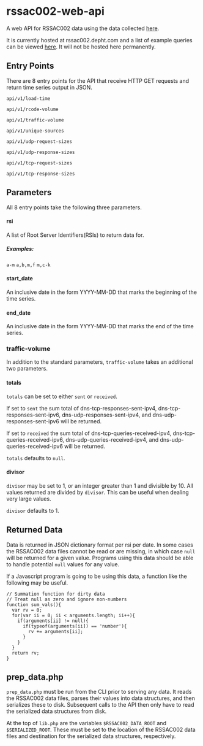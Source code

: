 # rssac002-web-api
A web API for RSSAC002 data using the data collected
[here](https://github.com/rssac-caucus/RSSAC002-data).

It is currently hosted at rssac002.depht.com and a list of example queries can
be viewed [here](http://rssac002.depht.com/). It will not
be hosted here permanently.

## Entry Points
There are 8 entry points for the API that receive HTTP GET requests
and return time series output in JSON.

`api/v1/load-time`

`api/v1/rcode-volume`

`api/v1/traffic-volume`

`api/v1/unique-sources`

`api/v1/udp-request-sizes`

`api/v1/udp-response-sizes`

`api/v1/tcp-request-sizes`

`api/v1/tcp-response-sizes`

## Parameters
All 8 entry points take the following three parameters.

#### rsi
A list of Root Server Identifiers(RSIs) to return data for.
##### Examples:
`a-m`
`a,b,m,f`
`m,c-k`

#### start_date
An inclusive date in the form YYYY-MM-DD that marks the beginning of
the time series.

#### end_date
An inclusive date in the form YYYY-MM-DD that marks the end of
the time series.

### traffic-volume
In addition to the standard parameters, `traffic-volume` takes an
additional two parameters.

#### totals
`totals` can be set to either `sent` or `received`.

If set to `sent` the sum total of dns-tcp-responses-sent-ipv4,
dns-tcp-responses-sent-ipv6, dns-udp-responses-sent-ipv4, and
dns-udp-responses-sent-ipv6 will be returned.

If set to `received` the sum total of dns-tcp-queries-received-ipv4,
dns-tcp-queries-received-ipv6, dns-udp-queries-received-ipv4, and
dns-udp-queries-received-ipv6 will be returned.

`totals` defaults to `null`.

#### divisor
`divisor` may be set to 1, or an integer greater than 1 and divisible
by 10. All values returned are divided by `divisor`. This can be
useful when dealing very large values.

`divisor` defaults to 1.

## Returned Data
Data is returned in JSON dictionary format per rsi per date. In some
cases the RSSAC002 data files cannot be read or are missing, in which
case `null` will be returned for a given value. Programs using this
data should be able to handle potential `null` values for any value.

If a Javascript program is going to be using this data, a function like the following may be useful.
```
// Summation function for dirty data
// Treat null as zero and ignore non-numbers
function sum_vals(){
  var rv = 0;
  for(var ii = 0; ii < arguments.length; ii++){
    if(arguments[ii] != null){
      if(typeof(arguments[ii]) == 'number'){
        rv += arguments[ii];
      }
    }
  }
  return rv;
}
```


## prep_data.php
`prep_data.php` must be run from the CLI prior to serving any data. It
reads the RSSAC002 data files, parses their values into data structures, and then
serializes these to disk. Subsequent calls to the API then only have to read
the serialized data structures from disk.

At the top of `lib.php` are the variables `$RSSAC002_DATA_ROOT` and
`$SERIALIZED_ROOT`. These must be set to the location of the RSSAC002
data files and destination for the serialized data structures, respectively.
